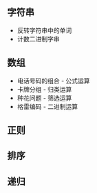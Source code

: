 ## 字符串

- 反转字符串中的单词
- 计数二进制字串

## 数组

- 电话号码的组合 - 公式运算
- 卡牌分组 - 归类运算
- 种花问题 - 筛选运算
- 格雷编码 - 二进制运算

## 正则

## 排序

## 递归
